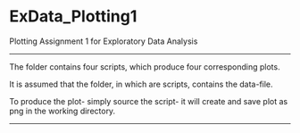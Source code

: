 # ExData_Plotting1
Plotting Assignment 1 for Exploratory Data Analysis

***
The folder contains four scripts, which produce four corresponding plots.

It is assumed that the folder, in which are scripts, contains the data-file.

To produce the plot- simply source the script- it will create and save plot as png in the working directory.

***
